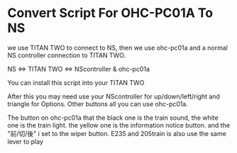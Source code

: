 # Convert Script For OHC-PC01A To NS
we use TITAN TWO to connect to NS, then we use ohc-pc01a and  a normal NS controller connection to TITAN TWO.

NS <=>  TITAN TWO <=> NScontroller & ohc-pc01a

You can install this script into your TITAN TWO

After this you may need use your NScontroller for up/down/left/right and triangle for Options.
Other buttons all you can use ohc-pc01a.

The button on ohc-pc01a that
the black one is the train sound, 
the white one is the train light.
the yellow one is the information notice button.
and the "前/切/後" i set to the wiper button.
E235 and 205train is also use the same lever to play